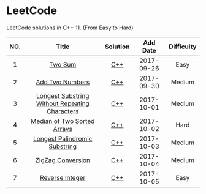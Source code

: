LeetCode
========

LeetCode solutions in C++ 11. (From Easy to Hard)

|NO.|Title|Solution|Add Date|Difficulty|
|:-:|:---:|:------:|:------:|:--------:|
|1 | [Two Sum][1] | [C++](001.%20Two%20Sum) | 2017-09-26 | Easy|
|2 | [Add Two Numbers][2] | [C++](002.%20Add%20Two%20Numbers) | 2017-09-30 | Medium|
|3 | [Longest Substring Without Repeating Characters][3] | [C++](003.%20Longest%20Substring%20Without%20Repeating%20Characters) | 2017-10-01 | Medium|
|4 | [Median of Two Sorted Arrays][4] | [C++](004.%20Median%20of%20Two%20Sorted%20Arrays) | 2017-10-02 | Hard|
|5|  [Longest Palindromic Substring][5] | [C++](005.%02Longest%20Palindromic%20Substring) | 2017-10-03 | Medium|
|6|  [ZigZag Conversion][6] | [C++](006.%02ZigZag%02Conversion) | 2017-10-04 | Medium|
|7|  [Reverse Integer][7] | [C++](007.%02Reverse%02Integer) |2017-10-05 | Easy|
[1]:https://leetcode.com/problems/two-sum/description/
[2]:https://leetcode.com/problems/add-two-numbers/description/
[3]:https://leetcode.com/problems/longest-substring-without-repeating-characters/description/
[4]:https://leetcode.com/problems/median-of-two-sorted-arrays/description/
[5]:https://leetcode.com/problems/longest-palindromic-substring/description/
[6]:https://leetcode.com/problems/zigzag-conversion/description/
[7]:https://leetcode.com/problems/reverse-integer/discuss/
